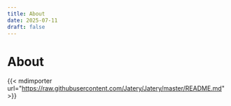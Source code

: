 ```yaml
---
title: About
date: 2025-07-11
draft: false
---
```


# About

{{< mdimporter url="https://raw.githubusercontent.com/Jatery/Jatery/master/README.md" >}}
